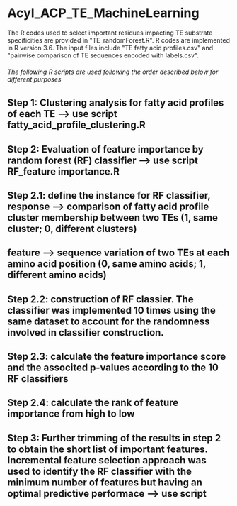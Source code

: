 # Acyl_ACP_TE_MachineLearning
The R codes used to select important residues impacting TE substrate specificities are provided in "TE_randomForest.R". R codes are implemented in R version 3.6.
The input files include "TE fatty acid profiles.csv" and "pairwise comparison of TE sequences encoded with labels.csv".

###### The following R scripts are used following the order described below for different purposes
## Step 1: Clustering analysis for fatty acid profiles of each TE --> use script fatty_acid_profile_clustering.R
## Step 2: Evaluation of feature importance by random forest (RF) classifier --> use script RF_feature importance.R
##    Step 2.1: define the instance for RF classifier, response --> comparison of fatty acid profile cluster membership between two TEs (1, same cluster; 0, different clusters)
##                                                     feature --> sequence variation of two TEs at each amino acid position (0, same amino acids; 1, different amino acids)
##    Step 2.2: construction of RF classier. The classifier was implemented 10 times using the same dataset to account for the randomness involved in classifier construction.
##    Step 2.3: calculate the feature importance score and the associted p-values according to the 10 RF classifiers
##    Step 2.4: calculate the rank of feature importance from high to low
## Step 3: Further trimming of the results in step 2 to obtain the short list of important features. Incremental feature selection approach was used to identify the RF classifier with the minimum number of features but having an optimal predictive performace --> use script 
